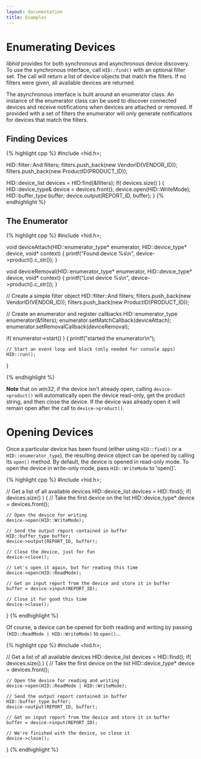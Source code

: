```yaml
---
layout: documentation
title: Examples
---
```


# Enumerating Devices
_libhid_ provides for both synchronous and asynchronous device discovery. To use
the synchronous interface, call `HID::find()` with an optional filter set. The
call will return a list of device objects that match the filters. If no filters
were given, all available devices are returned.

The asynchronous interface is built around an enumerator class. An instance of
the enumerator class can be used to discover connected devices and receive
notifications when devices are attached or removed. If provided with a set of
filters the enumerator will only generate notifications for devices that match
the filters.

## Finding Devices

{% highlight cpp %}
#include <hid.h>;

HID::filter::And filters;
filters.push_back(new VendorID(VENDOR_ID));
filters.push_back(new ProductID(PRODUCT_ID));

HID::device_list devices = HID:find(&filters);
if( devices.size() )
{
    HID::device_type& device = devices.front();
    device.open(HID::WriteMode);
    HID::buffer_type buffer;
    device.output(REPORT_ID, buffer);
}
{% endhighlight %}

## The Enumerator

{% highlight cpp %}
#include <hid.h>;

void deviceAttach(HID::enumerator_type* enumerator, HID::device_type* device, void* context)
{
    printf("Found device %s\n", device->product().c_str());
}

void deviceRemoval(HID::enumerator_type* enumerator, HID::device_type* device, void* context)
{
    printf("Lost device %s\n", device->product().c_str());
}

// Create a simple filter object
HID::filter::And filters;
filters.push_back(new VendorID(VENDOR_ID));
filters.push_back(new ProductID(PRODUCT_ID));

// Create an enumerator and register callbacks
HID::enumerator_type enumerator(&filters);
enumerator.setMatchCallback(deviceAttach);
enumerator.setRemovalCallback(deviceRemoval);

if( enumerator->start() )
{
    printf("started the enumerator\n");

    // Start an event loop and block (only needed for console apps)
    HID::run();
}

{% endhighlight %}

**Note** that on _win32_, if the device isn't already open, calling `device->product()`
will automatically open the device read-only, get the product string, and then
close the device. If the device was already open it will remain open after the
call to `device->product()`.

# Opening Devices

Once a particular device has been found (either using `HID::find()` or a
`HID::enumerator_type`), the resulting device object can be opened by calling
its `open()` method. By default, the device is opened in read-only mode. To open
the device in write-only mode, pass `HID::WriteMode` to 'open()'.

{% highlight cpp %}
#include <hid.h>;

// Get a list of all available devices
HID::device_list devices = HID::find();
if( devices.size() )
{
    // Take the first device on the list
    HID::device_type* device = devices.front();

    // Open the device for writing
    device->open(HID::WriteMode);

    // Send the output report contained in buffer
    HID::buffer_type buffer;
    device->output(REPORT_ID, buffer);

    // Close the device, just for fun
    device->close();

    // Let's open it again, but for reading this time
    device->open(HID::ReadMode);

    // Get an input report from the device and store it in buffer
    buffer = device->input(REPORT_ID);

    // Close it for good this time
    device->close();
}
{% endhighlight %}

Of course, a device can be opened for both reading and writing by passing
`(HID::ReadMode | HID::WriteMode)` to `open()`...

{% highlight cpp %}
#include <hid.h>;

// Get a list of all available devices
HID::device_list devices = HID::find();
if( devices.size() )
{
    // Take the first device on the list
    HID::device_type* device = devices.front();

    // Open the device for reading and writing
    device->open(HID::ReadMode | HID::WriteMode);

    // Send the output report contained in buffer
    HID::buffer_type buffer;
    device->output(REPORT_ID, buffer);

    // Get an input report from the device and store it in buffer
    buffer = device->input(REPORT_ID);

    // We're finished with the device, so close it
    device->close();
}
{% endhighlight %}
